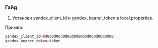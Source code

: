 ### Гайд

1. Установи yandex_client_id и yandex_bearer_token в local.properties.

Пример:
   ```groovy
   yandex_client_id=0d0d0d00d0d00d0d00d0d0d0d00d0d00
   yandex_bearer_token=token
   ```